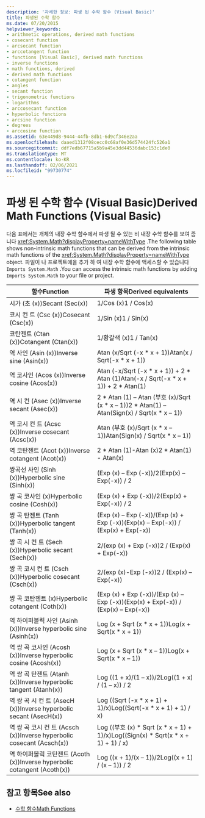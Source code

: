 ```yaml
---
description: '자세한 정보: 파생 된 수학 함수 (Visual Basic)'
title: 파생된 수학 함수
ms.date: 07/20/2015
helpviewer_keywords:
- arithmetic operations, derived math functions
- cosecant function
- arcsecant function
- arccotangent function
- functions [Visual Basic], derived math functions
- inverse functions
- math functions, derived
- derived math functions
- cotangent function
- angles
- secant function
- trigonometric functions
- logarithms
- arccosecant function
- hyperbolic functions
- arcsine function
- degrees
- arccosine function
ms.assetid: 63e449d8-9444-44fb-8db1-6d9cf346e2aa
ms.openlocfilehash: daaed1312f08cecc0c68af0e36d574424fc526a1
ms.sourcegitcommit: ddf7edb67715a5b9a45e3dd44536dabc153c1de0
ms.translationtype: MT
ms.contentlocale: ko-KR
ms.lasthandoff: 02/06/2021
ms.locfileid: "99730774"
---
```

# <a name="derived-math-functions-visual-basic"></a><span data-ttu-id="1374f-103">파생 된 수학 함수 (Visual Basic)</span><span class="sxs-lookup"><span data-stu-id="1374f-103">Derived Math Functions (Visual Basic)</span></span>

<span data-ttu-id="1374f-104">다음 표에서는 개체의 내장 수학 함수에서 파생 될 수 있는 비 내장 수학 함수를 보여 줍니다 <xref:System.Math?displayProperty=nameWithType> .</span><span class="sxs-lookup"><span data-stu-id="1374f-104">The following table shows non-intrinsic math functions that can be derived from the intrinsic math functions of the <xref:System.Math?displayProperty=nameWithType> object.</span></span> <span data-ttu-id="1374f-105">파일이 나 프로젝트에을 추가 하 여 내장 수학 함수에 액세스할 수 있습니다 `Imports System.Math` .</span><span class="sxs-lookup"><span data-stu-id="1374f-105">You can access the intrinsic math functions by adding `Imports System.Math` to your file or project.</span></span>  
  
|<span data-ttu-id="1374f-106">함수</span><span class="sxs-lookup"><span data-stu-id="1374f-106">Function</span></span>|<span data-ttu-id="1374f-107">파생 항목</span><span class="sxs-lookup"><span data-stu-id="1374f-107">Derived equivalents</span></span>|  
|--------------|-------------------------|  
|<span data-ttu-id="1374f-108">시가 (초 (x))</span><span class="sxs-lookup"><span data-stu-id="1374f-108">Secant (Sec(x))</span></span>|<span data-ttu-id="1374f-109">1/Cos (x)</span><span class="sxs-lookup"><span data-stu-id="1374f-109">1 / Cos(x)</span></span>|  
|<span data-ttu-id="1374f-110">코시 컨 트 (Csc (x))</span><span class="sxs-lookup"><span data-stu-id="1374f-110">Cosecant (Csc(x))</span></span>|<span data-ttu-id="1374f-111">1/Sin (x)</span><span class="sxs-lookup"><span data-stu-id="1374f-111">1 / Sin(x)</span></span>|  
|<span data-ttu-id="1374f-112">코탄젠트 (Ctan (x))</span><span class="sxs-lookup"><span data-stu-id="1374f-112">Cotangent (Ctan(x))</span></span>|<span data-ttu-id="1374f-113">1/황갈색 (x)</span><span class="sxs-lookup"><span data-stu-id="1374f-113">1 / Tan(x)</span></span>|  
|<span data-ttu-id="1374f-114">역 사인 (Asin (x))</span><span class="sxs-lookup"><span data-stu-id="1374f-114">Inverse sine (Asin(x))</span></span>|<span data-ttu-id="1374f-115">Atan (x/Sqrt (-x \* x + 1))</span><span class="sxs-lookup"><span data-stu-id="1374f-115">Atan(x / Sqrt(-x \* x + 1))</span></span>|  
|<span data-ttu-id="1374f-116">역 코사인 (Acos (x))</span><span class="sxs-lookup"><span data-stu-id="1374f-116">Inverse cosine (Acos(x))</span></span>|<span data-ttu-id="1374f-117">Atan (-x/Sqrt (-x \* x + 1)) + 2 \* Atan (1)</span><span class="sxs-lookup"><span data-stu-id="1374f-117">Atan(-x / Sqrt(-x \* x + 1)) + 2 \* Atan(1)</span></span>|  
|<span data-ttu-id="1374f-118">역 시 컨 (Asec (x))</span><span class="sxs-lookup"><span data-stu-id="1374f-118">Inverse secant (Asec(x))</span></span>|<span data-ttu-id="1374f-119">2 \* Atan (1) – Atan (부호 (x)/Sqrt (x \* x – 1))</span><span class="sxs-lookup"><span data-stu-id="1374f-119">2 \* Atan(1) – Atan(Sign(x) / Sqrt(x \* x – 1))</span></span>|  
|<span data-ttu-id="1374f-120">역 코시 컨 트 (Acsc (x))</span><span class="sxs-lookup"><span data-stu-id="1374f-120">Inverse cosecant (Acsc(x))</span></span>|<span data-ttu-id="1374f-121">Atan (부호 (x)/Sqrt (x \* x – 1))</span><span class="sxs-lookup"><span data-stu-id="1374f-121">Atan(Sign(x) / Sqrt(x \* x – 1))</span></span>|  
|<span data-ttu-id="1374f-122">역 코탄젠트 (Acot (x))</span><span class="sxs-lookup"><span data-stu-id="1374f-122">Inverse cotangent (Acot(x))</span></span>|<span data-ttu-id="1374f-123">2 \* Atan (1)-Atan (x)</span><span class="sxs-lookup"><span data-stu-id="1374f-123">2 \* Atan(1) - Atan(x)</span></span>|  
|<span data-ttu-id="1374f-124">쌍곡선 사인 (Sinh (x))</span><span class="sxs-lookup"><span data-stu-id="1374f-124">Hyperbolic sine (Sinh(x))</span></span>|<span data-ttu-id="1374f-125">(Exp (x) – Exp (-x))/2</span><span class="sxs-lookup"><span data-stu-id="1374f-125">(Exp(x) – Exp(-x)) / 2</span></span>|  
|<span data-ttu-id="1374f-126">쌍 곡 코사인 (x)</span><span class="sxs-lookup"><span data-stu-id="1374f-126">Hyperbolic cosine (Cosh(x))</span></span>|<span data-ttu-id="1374f-127">(Exp (x) + Exp (-x))/2</span><span class="sxs-lookup"><span data-stu-id="1374f-127">(Exp(x) + Exp(-x)) / 2</span></span>|  
|<span data-ttu-id="1374f-128">쌍 곡 탄젠트 (Tanh (x))</span><span class="sxs-lookup"><span data-stu-id="1374f-128">Hyperbolic tangent (Tanh(x))</span></span>|<span data-ttu-id="1374f-129">(Exp (x) – Exp (-x))/(Exp (x) + Exp (-x))</span><span class="sxs-lookup"><span data-stu-id="1374f-129">(Exp(x) – Exp(-x)) / (Exp(x) + Exp(-x))</span></span>|  
|<span data-ttu-id="1374f-130">쌍 곡 시 컨 트 (Sech (x))</span><span class="sxs-lookup"><span data-stu-id="1374f-130">Hyperbolic secant (Sech(x))</span></span>|<span data-ttu-id="1374f-131">2/(exp (x) + Exp (-x))</span><span class="sxs-lookup"><span data-stu-id="1374f-131">2 / (Exp(x) + Exp(-x))</span></span>|  
|<span data-ttu-id="1374f-132">쌍 곡 코시 컨 트 (Csch (x))</span><span class="sxs-lookup"><span data-stu-id="1374f-132">Hyperbolic cosecant (Csch(x))</span></span>|<span data-ttu-id="1374f-133">2/(exp (x)-Exp (-x))</span><span class="sxs-lookup"><span data-stu-id="1374f-133">2 / (Exp(x) – Exp(-x))</span></span>|  
|<span data-ttu-id="1374f-134">쌍 곡 코탄젠트 (x)</span><span class="sxs-lookup"><span data-stu-id="1374f-134">Hyperbolic cotangent (Coth(x))</span></span>|<span data-ttu-id="1374f-135">(Exp (x) + Exp (-x))/(Exp (x) – Exp (-x))</span><span class="sxs-lookup"><span data-stu-id="1374f-135">(Exp(x) + Exp(-x)) / (Exp(x) – Exp(-x))</span></span>|  
|<span data-ttu-id="1374f-136">역 하이퍼볼릭 사인 (Asinh (x))</span><span class="sxs-lookup"><span data-stu-id="1374f-136">Inverse hyperbolic sine (Asinh(x))</span></span>|<span data-ttu-id="1374f-137">Log (x + Sqrt (x \* x + 1))</span><span class="sxs-lookup"><span data-stu-id="1374f-137">Log(x + Sqrt(x \* x + 1))</span></span>|  
|<span data-ttu-id="1374f-138">역 쌍 곡 코사인 (Acosh (x))</span><span class="sxs-lookup"><span data-stu-id="1374f-138">Inverse hyperbolic cosine (Acosh(x))</span></span>|<span data-ttu-id="1374f-139">Log (x + Sqrt (x \* x – 1))</span><span class="sxs-lookup"><span data-stu-id="1374f-139">Log(x + Sqrt(x \* x – 1))</span></span>|  
|<span data-ttu-id="1374f-140">역 쌍 곡 탄젠트 (Atanh (x))</span><span class="sxs-lookup"><span data-stu-id="1374f-140">Inverse hyperbolic tangent (Atanh(x))</span></span>|<span data-ttu-id="1374f-141">Log ((1 + x)/(1 – x))/2</span><span class="sxs-lookup"><span data-stu-id="1374f-141">Log((1 + x) / (1 – x)) / 2</span></span>|  
|<span data-ttu-id="1374f-142">역 쌍 곡 시 컨 트 (AsecH (x))</span><span class="sxs-lookup"><span data-stu-id="1374f-142">Inverse hyperbolic secant (AsecH(x))</span></span>|<span data-ttu-id="1374f-143">Log ((Sqrt (-x \* x + 1) + 1)/x)</span><span class="sxs-lookup"><span data-stu-id="1374f-143">Log((Sqrt(-x \* x + 1) + 1) / x)</span></span>|  
|<span data-ttu-id="1374f-144">역 쌍 곡 코시 컨 트 (Acsch (x))</span><span class="sxs-lookup"><span data-stu-id="1374f-144">Inverse hyperbolic cosecant (Acsch(x))</span></span>|<span data-ttu-id="1374f-145">Log ((부호 (x) \* Sqrt (x \* x + 1) + 1)/x)</span><span class="sxs-lookup"><span data-stu-id="1374f-145">Log((Sign(x) \* Sqrt(x \* x + 1) + 1) / x)</span></span>|  
|<span data-ttu-id="1374f-146">역 하이퍼볼릭 코탄젠트 (Acoth (x))</span><span class="sxs-lookup"><span data-stu-id="1374f-146">Inverse hyperbolic cotangent (Acoth(x))</span></span>|<span data-ttu-id="1374f-147">Log ((x + 1)/(x – 1))/2</span><span class="sxs-lookup"><span data-stu-id="1374f-147">Log((x + 1) / (x – 1)) / 2</span></span>|  
  
## <a name="see-also"></a><span data-ttu-id="1374f-148">참고 항목</span><span class="sxs-lookup"><span data-stu-id="1374f-148">See also</span></span>

- [<span data-ttu-id="1374f-149">수학 함수</span><span class="sxs-lookup"><span data-stu-id="1374f-149">Math Functions</span></span>](../functions/math-functions.md)
